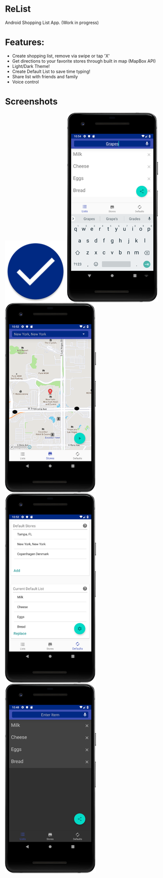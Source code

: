 # ReList

Android Shopping List App. (Work in progress)

# Features:
* Create shopping list, remove via swipe or tap 'X'
* Get directions to your favorite stores through built in map (MapBox API)
* Light/Dark Theme!
* Create Default List to save time typing!
* Share list with friends and family
* Voice control

# Screenshots

<img src="https://github.com/joshrudi/ReList/blob/master/screenshots/ic_launcher.png" width="200" height="200">
<img src="https://github.com/joshrudi/ReList/blob/master/screenshots/relist5.png" width="299" height="620">
<img src="https://github.com/joshrudi/ReList/blob/master/screenshots/relist2.png" width="299" height="620">
<img src="https://github.com/joshrudi/ReList/blob/master/screenshots/relist3.png" width="299" height="620">
<img src="https://github.com/joshrudi/ReList/blob/master/screenshots/relist1.png" width="299" height="620">
